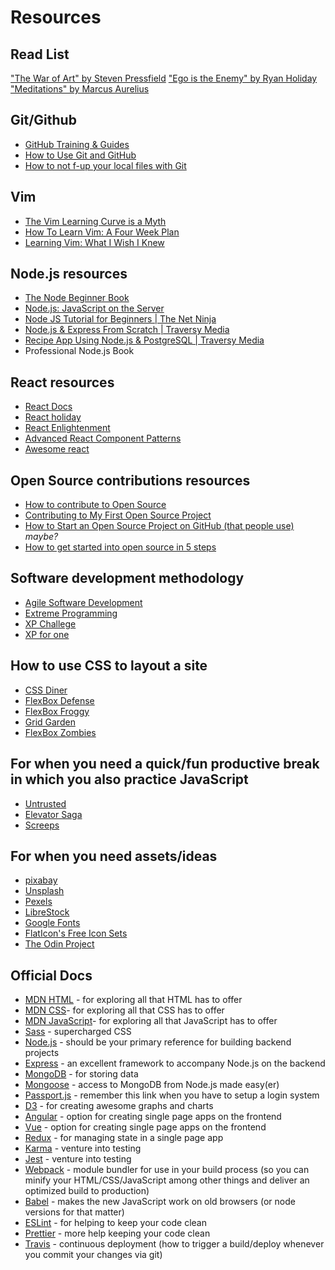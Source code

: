 # Resources

## Read List

["The War of Art" by Steven Pressfield](http://www.goodreads.com/book/show/1319.The_War_of_Art)
["Ego is the Enemy" by Ryan Holiday](http://www.goodreads.com/book/show/27036528-ego-is-the-enemy?from_search=true&search_version=service)
["Meditations" by Marcus Aurelius](https://www.goodreads.com/book/show/662925.Meditations)

## Git/Github
- [GitHub Training & Guides](https://www.youtube.com/playlist?list=PLg7s6cbtAD15G8lNyoaYDuKZSKyJrgwB-)
- [How to Use Git and GitHub](https://www.udacity.com/course/how-to-use-git-and-github--ud775)
- [How to not f-up your local files with Git](https://medium.com/@francesco.agnoletto/how-to-not-f-up-your-local-files-with-git-part-1-e0756c88fd3c)
## Vim
- [The Vim Learning Curve is a Myth](https://robots.thoughtbot.com/the-vim-learning-curve-is-a-myth)
- [How To Learn Vim: A Four Week Plan](https://medium.com/@peterxjang/how-to-learn-vim-a-four-week-plan-cd8b376a9b85)
- [Learning Vim: What I Wish I Knew](https://hackernoon.com/learning-vim-what-i-wish-i-knew-b5dca186bef7)
## Node.js resources
- [The Node Beginner Book](https://www.nodebeginner.org/)
- [Node.js: JavaScript on the Server](https://www.youtube.com/watch?v=F6k8lTrAE2g)
- [Node JS Tutorial for Beginners | The Net Ninja](https://www.youtube.com/watch?v=w-7RQ46RgxU&list=PL4cUxeGkcC9gcy9lrvMJ75z9maRw4byYp)
- [Node.js & Express From Scratch | Traversy Media](https://www.youtube.com/watch?v=k_0ZzvHbNBQ&list=PLillGF-RfqbYRpji8t4SxUkMxfowG4Kqp)
- [Recipe App Using Node.js & PostgreSQL | Traversy Media](https://www.youtube.com/watch?v=AFiqctkoVJ4&list=PLillGF-RfqbaEmlPcX5e_ejaK7Y5MydkW)
- Professional Node.js Book
## React resources
- [React Docs](https://reactjs.org/docs/hello-world.html)
- [React holiday](https://react.holiday/)
- [React Enlightenment](https://www.reactenlightenment.com/)
- [Advanced React Component Patterns](https://egghead.io/courses/advanced-react-component-patterns)
- [Awesome react](https://github.com/enaqx/awesome-react)
## Open Source contributions resources
- [How to contribute to Open Source](https://opensource.guide/how-to-contribute/)
- [Contributing to My First Open Source Project](https://hackernoon.com/contributing-to-my-first-open-source-project-3e432c5e8caa)
- [How to Start an Open Source Project on GitHub (that people use)](https://medium.freecodecamp.org/i-made-my-first-open-source-contribution-within-200-days-and-how-you-can-too-4d5bdbd63fad) _maybe?_
- [How to get started into open source in 5 steps](http://www.barryclark.co/starting-an-open-source-project/)
## Software development methodology
- [Agile Software Development](https://www.edx.org/course/agile-software-development-ethx-asd-1x)
- [Extreme Programming](http://xp.c2.com/ExtremeProgramming.html)
- [XP Challege](http://xp.c2.com/ExtremeProgrammingChallenge.html)
- [XP for one](http://xp.c2.com/ExtremeProgrammingForOne.html)
## How to use CSS to layout a site
- [CSS Diner](https://flukeout.github.io/)
- [FlexBox Defense](http://www.flexboxdefense.com/)
- [FlexBox Froggy](http://flexboxfroggy.com/)
- [Grid Garden](http://cssgridgarden.com/)
- [FlexBox Zombies](http://geddski.teachable.com/p/flexbox-zombies)
## For when you need a quick/fun productive break in which you also practice JavaScript
- [Untrusted](https://alexnisnevich.github.io/untrusted/)
- [Elevator Saga](http://play.elevatorsaga.com/)
- [Screeps](https://screeps.com)
## For when you need assets/ideas
- [pixabay](https://pixabay.com/)
- [Unsplash](https://unsplash.com/)
- [Pexels](https://www.pexels.com/)
- [LibreStock](http://librestock.com/)
- [Google Fonts](https://fonts.google.com/)
- [FlatIcon's Free Icon Sets](https://www.flaticon.com/packs?license=selection&order_by=1)
- [The Odin Project](http://www.theodinproject.com/)
## Official Docs
- [MDN HTML](https://developer.mozilla.org/en-US/docs/Web/HTML) - for exploring all that HTML has to offer
- [MDN CSS](https://developer.mozilla.org/en-US/docs/Web/CSS)- for exploring all that CSS has to offer
- [MDN JavaScript](https://developer.mozilla.org/en-US/docs/Web/JavaScript)- for exploring all that JavaScript has to offer
- [Sass](http://sass-lang.com/guide) - supercharged CSS
- [Node.js](https://nodejs.org/en/docs/) - should be your primary reference for building backend projects
- [Express](https://expressjs.com/) - an excellent framework to accompany Node.js on the backend
- [MongoDB](https://docs.mongodb.com/) - for storing data
- [Mongoose](http://mongoosejs.com/) - access to MongoDB from Node.js made easy(er)
- [Passport.js](http://passportjs.org/) - remember this link when you have to setup a login system
- [D3](https://d3js.org/) - for creating awesome graphs and charts
- [Angular](https://angular.io/) - option for creating single page apps on the frontend
- [Vue](https://vuejs.org/) - option for creating single page apps on the frontend
- [Redux](http://redux.js.org/) - for managing state in a single page app
- [Karma](https://karma-runner.github.io/1.0/index.html) - venture into testing
- [Jest](https://facebook.github.io/jest/) - venture into testing
- [Webpack](https://webpack.github.io/) - module bundler for use in your build process (so you can minify your HTML/CSS/JavaScript among other things and deliver an optimized build to production)
- [Babel](http://babeljs.io/) - makes the new JavaScript work on old browsers (or node versions for that matter)
- [ESLint](https://eslint.org/) - for helping to keep your code clean
- [Prettier](https://prettier.io/) - more help keeping your code clean
- [Travis](https://travis-ci.org/) - continuous deployment (how to trigger a build/deploy whenever you commit your changes via git)
